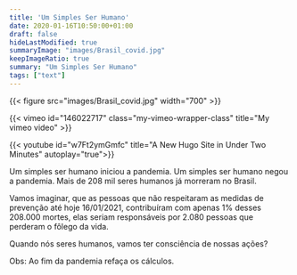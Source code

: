```yaml
---
title: 'Um Simples Ser Humano'
date: 2020-01-16T10:50:00+01:00
draft: false
hideLastModified: true
summaryImage: "images/Brasil_covid.jpg"
keepImageRatio: true
summary: "Um Simples Ser Humano"
tags: ["text"]
---
```


{{< figure src="images/Brasil_covid.jpg" width="700" >}}

{{< vimeo id="146022717" class="my-vimeo-wrapper-class" title="My vimeo video" >}}

{{< youtube id="w7Ft2ymGmfc" title="A New Hugo Site in Under Two Minutes" autoplay="true">}}

Um simples ser humano iniciou a pandemia.
Um simples ser humano negou a pandemia.
Mais de 208 mil seres humanos já morreram no Brasil. 

Vamos imaginar, que as pessoas que não respeitaram
as medidas de prevenção até hoje 16/01/2021, contribuíram com apenas 1%
desses 208.000 mortes, elas seriam responsáveis por 2.080 pessoas que perderam o fôlego da vida.

Quando nós seres humanos, vamos ter consciência de nossas ações?

Obs: Ao fim da pandemia refaça os cálculos.
